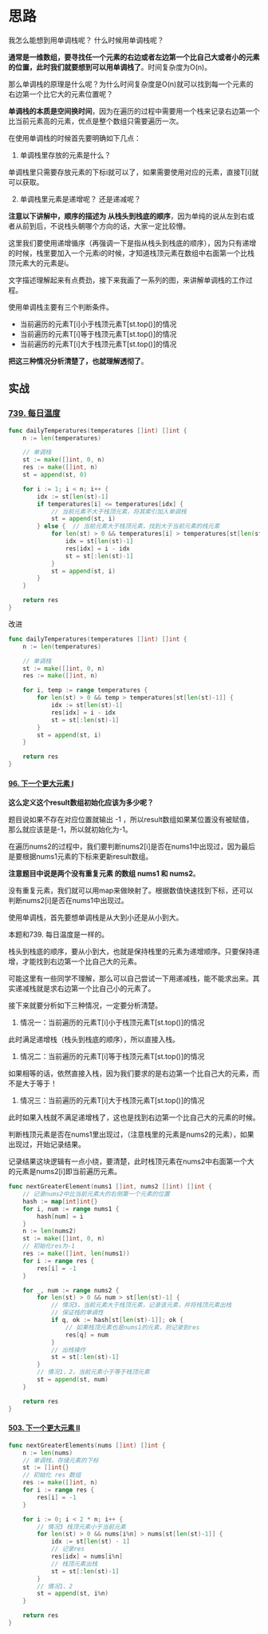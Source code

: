 # 思路

我怎么能想到用单调栈呢？ 什么时候用单调栈呢？

**通常是一维数组，要寻找任一个元素的右边或者左边第一个比自己大或者小的元素的位置，此时我们就要想到可以用单调栈了**。时间复杂度为O(n)。

那么单调栈的原理是什么呢？为什么时间复杂度是O(n)就可以找到每一个元素的右边第一个比它大的元素位置呢？

**单调栈的本质是空间换时间**，因为在遍历的过程中需要用一个栈来记录右边第一个比当前元素高的元素，优点是整个数组只需要遍历一次。

在使用单调栈的时候首先要明确如下几点：

1. 单调栈里存放的元素是什么？

单调栈里只需要存放元素的下标i就可以了，如果需要使用对应的元素，直接T[i]就可以获取。

2. 单调栈里元素是递增呢？ 还是递减呢？

**注意以下讲解中，顺序的描述为 从栈头到栈底的顺序**，因为单纯的说从左到右或者从前到后，不说栈头朝哪个方向的话，大家一定比较懵。

这里我们要使用递增循序（再强调一下是指从栈头到栈底的顺序），因为只有递增的时候，栈里要加入一个元素i的时候，才知道栈顶元素在数组中右面第一个比栈顶元素大的元素是i。

文字描述理解起来有点费劲，接下来我画了一系列的图，来讲解单调栈的工作过程。

使用单调栈主要有三个判断条件。

- 当前遍历的元素T[i]小于栈顶元素T[st.top()]的情况
- 当前遍历的元素T[i]等于栈顶元素T[st.top()]的情况
- 当前遍历的元素T[i]大于栈顶元素T[st.top()]的情况

**把这三种情况分析清楚了，也就理解透彻了**。



## 实战

### [739. 每日温度](https://leetcode.cn/problems/daily-temperatures/)

```go
func dailyTemperatures(temperatures []int) []int {
    n := len(temperatures)

    // 单调栈
    st := make([]int, 0, n) 
    res := make([]int, n)
    st = append(st, 0)

    for i := 1; i < n; i++ {
        idx := st[len(st)-1]
        if temperatures[i] <= temperatures[idx] {
            // 当前元素不大于栈顶元素，将其索引加入单调栈
            st = append(st, i)
        } else {  // 当前元素大于栈顶元素，找到大于当前元素的栈元素
            for len(st) > 0 && temperatures[i] > temperatures[st[len(st)-1]] {
                idx = st[len(st)-1]
                res[idx] = i - idx
                st = st[:len(st)-1]
            }
            st = append(st, i)
        }
    }

    return res
}
```

改进

```go
func dailyTemperatures(temperatures []int) []int {
    n := len(temperatures)

    // 单调栈
    st := make([]int, 0, n) 
    res := make([]int, n)

    for i, temp := range temperatures {
        for len(st) > 0 && temp > temperatures[st[len(st)-1]] {
            idx := st[len(st)-1]
            res[idx] = i - idx
            st = st[:len(st)-1]
        }
        st = append(st, i)
    }

    return res
}
```





#### [96. 下一个更大元素 I](https://leetcode.cn/problems/next-greater-element-i/)

**这么定义这个result数组初始化应该为多少呢？**

题目说如果不存在对应位置就输出 -1 ，所以result数组如果某位置没有被赋值，那么就应该是是-1，所以就初始化为-1。

在遍历nums2的过程中，我们要判断nums2[i]是否在nums1中出现过，因为最后是要根据nums1元素的下标来更新result数组。

**注意题目中说是两个没有重复元素 的数组 nums1 和 nums2**。

没有重复元素，我们就可以用map来做映射了。根据数值快速找到下标，还可以判断nums2[i]是否在nums1中出现过。

使用单调栈，首先要想单调栈是从大到小还是从小到大。

本题和739. 每日温度是一样的。

栈头到栈底的顺序，要从小到大，也就是保持栈里的元素为递增顺序。只要保持递增，才能找到右边第一个比自己大的元素。

可能这里有一些同学不理解，那么可以自己尝试一下用递减栈，能不能求出来。其实递减栈就是求右边第一个比自己小的元素了。

接下来就要分析如下三种情况，一定要分析清楚。

1. 情况一：当前遍历的元素T[i]小于栈顶元素T[st.top()]的情况

此时满足递增栈（栈头到栈底的顺序），所以直接入栈。

1. 情况二：当前遍历的元素T[i]等于栈顶元素T[st.top()]的情况

如果相等的话，依然直接入栈，因为我们要求的是右边第一个比自己大的元素，而不是大于等于！

1. 情况三：当前遍历的元素T[i]大于栈顶元素T[st.top()]的情况

此时如果入栈就不满足递增栈了，这也是找到右边第一个比自己大的元素的时候。

判断栈顶元素是否在nums1里出现过，（注意栈里的元素是nums2的元素），如果出现过，开始记录结果。

记录结果这块逻辑有一点小绕，要清楚，此时栈顶元素在nums2中右面第一个大的元素是nums2[i]即当前遍历元素。

```go
func nextGreaterElement(nums1 []int, nums2 []int) []int {
    // 记录nums2中比当前元素大的右侧第一个元素的位置
    hash := map[int]int{}
    for i, num := range nums1 {
        hash[num] = i 
    }
    n := len(nums2)
    st := make([]int, 0, n)
    // 初始化res为-1
    res := make([]int, len(nums1))
    for i := range res {
        res[i] = -1
    }

    for _, num := range nums2 {
        for len(st) > 0 && num > st[len(st)-1] {
            // 情况3，当前元素大于栈顶元素，记录该元素，并将栈顶元素出栈
            // 保证栈的单调性
            if q, ok := hash[st[len(st)-1]]; ok {
                // 如果栈顶元素也是nums1的元素，则记录到res
                res[q] = num
            }
            // 出栈操作
            st = st[:len(st)-1]
        }   
        // 情况1，2，当前元素小于等于栈顶元素
        st = append(st, num)
    }

    return res
}
```



#### [503. 下一个更大元素 II](https://leetcode.cn/problems/next-greater-element-ii/)



```go
func nextGreaterElements(nums []int) []int {
    n := len(nums)
    // 单调栈，存储元素的下标
    st := []int{}
    // 初始化 res 数组
    res := make([]int, n)
    for i := range res {
        res[i] = -1
    }

    for i := 0; i < 2 * n; i++ {
        // 情况3 栈顶元素小于当前元素 
        for len(st) > 0 && nums[i%n] > nums[st[len(st)-1]] {
            idx := st[len(st) - 1]
            // 记录res
            res[idx] = nums[i%n]
            // 栈顶元素出栈
            st = st[:len(st)-1]
        }
        // 情况1、2
        st = append(st, i%n)
    }

    return res
}
```

